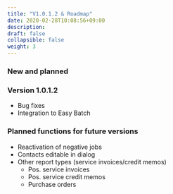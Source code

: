 ```yaml
---
title: "V1.0.1.2 & Roadmap"
date: 2020-02-28T10:08:56+09:00
description: 
draft: false
collapsible: false
weight: 3
---
```


### New and planned

### Version 1.0.1.2
- Bug fixes
- Integration to Easy Batch

### Planned functions for future versions
- Reactivation of negative jobs
- Contacts editable in dialog
- Other report types (service invoices/credit memos)
    - Pos. service invoices
    - Pos. service credit memos
    - Purchase orders
